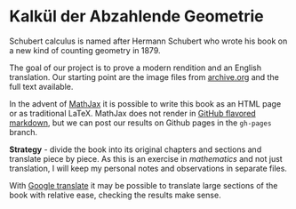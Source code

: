 # Kalkül der Abzahlende Geometrie

Schubert calculus is named after Hermann Schubert who wrote his book on a new kind of counting geometry in 1879.

The goal of our project is to prove a modern rendition and an English translation.  Our starting point are the image files
from [archive.org](https://archive.org/details/kalklderabzh00schuuoft) and the full text available.

In the advent of [MathJax](http://www.mathjax.org/) it is possible to write this book as an HTML page
or as traditional LaTeX.  MathJax does not render in [GitHub flavored markdown](https://help.github.com/articles/github-flavored-markdown/),
but we can post our results on Github pages in the `gh-pages` branch.

**Strategy** - divide the book into its original chapters and sections and translate piece by piece.  As this is
an exercise in *mathematics* and not just translation, I will keep my personal notes and observations in separate files.

With [Google translate](www.google.com/translate) it may be possible to translate large sections of the book with relative ease,
checking the results make sense.
